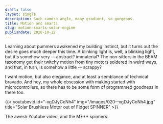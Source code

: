 ```yaml
---
draft: false
layout: single
description: Such camera angle, many gradient, so gorgeous.
title: Motion and smarts
slug: motion-smarts-solar-engine
publishdate: 2020-10-12
---
```


Learning about pummers awakened my building instinct, but it turns out the desire goes much deeper this time. A blinking light is, well, a blinking light, but it's somehow very -- abstract? immaterial? The non-sitters in the BEAM taxonomy get their twitchy motion from tiny motors soldered in weird ways, and that, in turn, is somehow a little -- scrappy?

I want motion, but also elegance, and at least a semblance of technical bravado. And hey, my whole obsession with making started with microcontrollers, so there has to be some form of programmed goodness in there too.

{{< youtubevid id="-xgDJyCoNh4" img="/images/020--xgDJyCoNh4.jpg" title="Solar Brushless Motor out of Fidget SPINNER" >}}

<!--more-->

The awesh Youtube video, and the M*** spinners.


